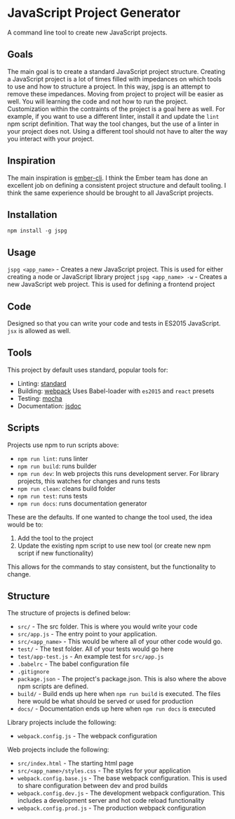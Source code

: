 # JavaScript Project Generator

A command line tool to create new JavaScript projects.

## Goals

The main goal is to create a standard JavaScript project structure. Creating a JavaScript project is a lot of times filled with impedances on which tools to use and how to structure a project. In this way, jspg is an attempt to remove these impedances. Moving from project to project will be easier as well. You will learning the code and not how to run the project. Customization within the contraints of the project is a goal here as well. For example, if you want to use a different linter, install it and update the `lint` npm script definition. That way the tool changes, but the use of a linter in your project does not. Using a different tool should not have to alter the way you interact with your project.

## Inspiration

The main inspiration is [ember-cli](http://ember-cli.com/). I think the Ember team has done an excellent job on defining a consistent project structure and default tooling. I think the same experience should be brought to all JavaScript projects.

## Installation
`npm install -g jspg`

## Usage
`jspg <app_name>` - Creates a new JavaScript project. This is used for either creating a node or JavaScript library project
`jspg <app_name> -w` - Creates a new JavaScript web project. This is used for defining a frontend project

## Code
Designed so that you can write your code and tests in ES2015 JavaScript. `jsx` is allowed as well.

## Tools
This project by default uses standard, popular tools for:
* Linting: [standard](http://standardjs.com/)
* Building: [webpack](https://webpack.github.io/) Uses Babel-loader with `es2015` and `react` presets
* Testing: [mocha](https://mochajs.org/)
* Documentation: [jsdoc](http://usejsdoc.org)

## Scripts
Projects use npm to run scripts above:
* `npm run lint`: runs linter
* `npm run build`: runs builder
* `npm run dev`: In web projects this runs development server. For library projects, this watches for changes and runs tests
* `npm run clean`: cleans build folder
* `npm run test`: runs tests
* `npm run docs`: runs documentation generator

These are the defaults. If one wanted to change the tool used, the idea would be to:
1. Add the tool to the project
2. Update the existing npm script to use new tool (or create new npm script if new functionality)

This allows for the commands to stay consistent, but the functionality to change.

## Structure
The structure of projects is defined below:

* `src/` - The src folder. This is where you would write your code
* `src/app.js` - The entry point to your application.
* `src/<app_name>` - This would be where all of your other code would go. 
* `test/` - The test folder. All of your tests would go here
* `test/app-test.js` - An example test for `src/app.js`
* `.babelrc` - The babel configuration file
* `.gitignore`
* `package.json` - The project's package.json. This is also where the above npm scripts are defined.
* `build/` - Build ends up here when `npm run build` is executed. The files here would be what should be served or used for production
* `docs/` - Documentation ends up here when `npm run docs` is executed

Library projects include the following:
* `webpack.config.js` - The webpack configuration

Web projects include the following:
* `src/index.html` - The starting html page
* `src/<app_name>/styles.css` - The styles for your application
* `webpack.config.base.js` - The base webpack configuration. This is used to share configuration between dev and prod builds
* `webpack.config.dev.js` - The development webpack configuration. This includes a development server and hot code reload functionality
* `webpack.config.prod.js` - The production webpack configuration
